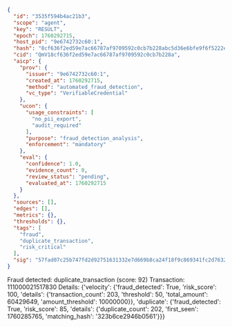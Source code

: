 ```json
{
  "id": "3535f594b4ac21b3",
  "scope": "agent",
  "key": "RESULT",
  "epoch": 1760292715,
  "host_pid": "9e6742732c60:1",
  "hash": "8cf636f2ed59e7ac66787af9709592c0cb7b228abc5d36e6bfe9f6f5222e26de",
  "cid": "QmV18cf636f2ed59e7ac66787af9709592c0cb7b228a",
  "aicp": {
    "prov": {
      "issuer": "9e6742732c60:1",
      "created_at": 1760292715,
      "method": "automated_fraud_detection",
      "vc_type": "VerifiableCredential"
    },
    "ucon": {
      "usage_constraints": [
        "no_pii_export",
        "audit_required"
      ],
      "purpose": "fraud_detection_analysis",
      "enforcement": "mandatory"
    },
    "eval": {
      "confidence": 1.0,
      "evidence_count": 0,
      "review_status": "pending",
      "evaluated_at": 1760292715
    }
  },
  "sources": [],
  "edges": [],
  "metrics": {},
  "thresholds": {},
  "tags": [
    "fraud",
    "duplicate_transaction",
    "risk_critical"
  ],
  "sig": "57fad07c25b747fd2d92751631332e7d669b8ca24f18f9c869341fc2d76323b3"
}
```

Fraud detected: duplicate_transaction (score: 92)
Transaction: 111000021517830
Details: {'velocity': {'fraud_detected': True, 'risk_score': 100, 'details': {'transaction_count': 203, 'threshold': 50, 'total_amount': 60429649, 'amount_threshold': 10000000}}, 'duplicate': {'fraud_detected': True, 'risk_score': 85, 'details': {'duplicate_count': 202, 'first_seen': 1760285765, 'matching_hash': '323b6ce2946b0561'}}}